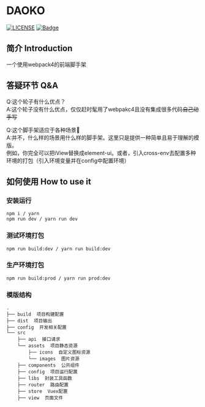 # DAOKO
[![LICENSE](https://img.shields.io/badge/license-Anti%20996-blue.svg)](https://github.com/996icu/996.ICU/blob/master/LICENSE)
[![Badge](https://img.shields.io/badge/link-996.icu-red.svg)](https://996.icu/#/zh_CN)
## 简介 Introduction
一个使用webpack4的前端脚手架



## 答疑环节 Q&A

Q:这个轮子有什么优点？  
A:这个轮子没有什么优点，仅仅赶时髦用了webpakc4且没有集成很多代码~~自己动手写~~

Q:这个脚手架适应于各种场景🐴  
A:并不，什么样的场景用什么样的脚手架。这里只是提供一种简单且易于理解的模版。  
例如，你完全可以把iView替换成element-ui。或者，引入cross-env去配置多种环境的打包（引入环境变量并在config中配置环境）



## 如何使用 How to use it
### 安装运行
```bush
npm i / yarn 
npm run dev / yarn run dev
```

### 测试环境打包
```bush
npm run build:dev / yarn run build:dev
```

### 生产环境打包
```bush
npm run build:prod / yarn run prod:dev
```

### 模版结构
```shell
.
├── build  项目构建配置
├── dist  项目输出
├── config  开发相关配置
└── src
    ├── api  接口请求
    └── assets  项目静态资源
        ├── icons  自定义图标资源
        └── images  图片资源
    ├── components  公共组件
    ├── config  项目运行配置
    ├── libs  封装工具函数
    ├── router  路由配置
    ├── store  Vuex配置
    ├── view  页面文件
```

